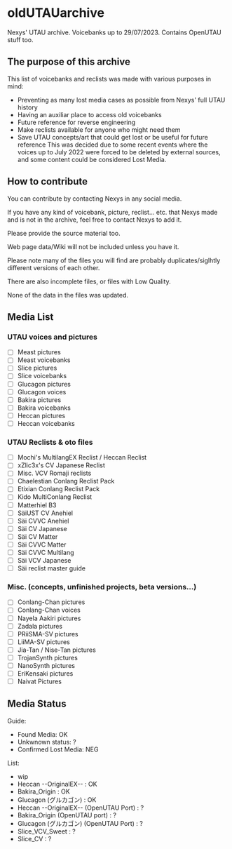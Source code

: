 # oldUTAUarchive
Nexys' UTAU archive. Voicebanks up to 29/07/2023. Contains OpenUTAU stuff too.

## The purpose of this archive
This list of voicebanks and reclists was made with various purposes in mind:
* Preventing as many lost media cases as possible from Nexys' full UTAU history
* Having an auxiliar place to access old voicebanks
* Future reference for reverse engineering
* Make reclists available for anyone who might need them
* Save UTAU concepts/art that could get lost or be useful for future reference
This was decided due to some recent events where the voices up to July 2022 were forced to be deleted by external sources, and some content could be considered Lost Media.

## How to contribute
You can contribute by contacting Nexys in any social media.

If you have any kind of voicebank, picture, reclist... etc. that Nexys made and is not in the archive, feel free to contact Nexys to add it.

Please provide the source material too.

Web page data/Wiki will not be included unless you have it.

Please note many of the files you will find are probably duplicates/siglhtly different versions of each other.

There are also incomplete files, or files with Low Quality.

None of the data in the files was updated.

## Media List
### UTAU voices and pictures
- [ ] Meast pictures
- [ ] Meast voicebanks
- [ ] Slice pictures
- [ ] Slice voicebanks
- [ ] Glucagon pictures
- [ ] Glucagon voices
- [ ] Bakira pictures
- [ ] Bakira voicebanks
- [ ] Heccan pictures
- [ ] Heccan voicebanks
### UTAU Reclists & oto files
- [ ] Mochi's MultilangEX Reclist / Heccan Reclist
- [ ] xZlic3x's CV Japanese Reclist
- [ ] Misc. VCV Romaji reclists
- [ ] Chaelestian Conlang Reclist Pack
- [ ] Etixian Conlang Reclist Pack
- [ ] Kido MultiConlang Reclist
- [ ] Matterhiel B3
- [ ] SäiUST CV Anehiel
- [ ] Säi CVVC Anehiel
- [ ] Säi CV Japanese
- [ ] Säi CV Matter
- [ ] Säi CVVC Matter
- [ ] Säi CVVC Multilang
- [ ] Säi VCV Japanese
- [ ] Säi reclist master guide
### Misc. (concepts, unfinished projects, beta versions...)
- [ ] Conlang-Chan pictures
- [ ] Conlang-Chan voices
- [ ] Nayela Aakiri pictures
- [ ] Zadala pictures
- [ ] PRiiSMA-SV pictures
- [ ] LiiMA-SV pictures
- [ ] Jia-Tan / Nise-Tan pictures
- [ ] TrojanSynth pictures
- [ ] NanoSynth pictures
- [ ] EriKensaki pictures
- [ ] Naivat Pictures

## Media Status
Guide:
* Found Media: OK
* Unkwnown status: ?
* Confirmed Lost Media: NEG

List:
* wip
* Heccan --OriginalEX-- : OK
* Bakira_Origin : OK
* Glucagon (グルカゴン) : OK
* Heccan --OriginalEX-- (OpenUTAU Port) : ?
* Bakira_Origin (OpenUTAU port) : ?
* Glucagon (グルカゴン) (OpenUTAU Port) : ?
* Slice_VCV_Sweet : ?
* Slice_CV : ?
